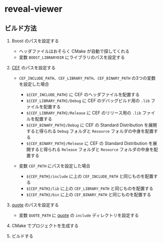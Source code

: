 # reveal-viewer

## ビルド方法

1. Boost のパスを設定する

   - ヘッダファイルはおそらく CMake が自動で探してくれる
   - 変数 `BOOST_LIBRARYDIR` にライブラリのパスを設定する

1. [CEF](https://bitbucket.org/chromiumembedded/cef) のパスを設定する

   - `CEF_INCLUDE_PATH`、`CEF_LIBRARY_PATH`、`CEF_BINARY_PATH` の3つの変数を設定した場合

     - `${CEF_INCLUDE_PATH}` に CEF のヘッダファイルを配置する
     - `${CEF_LIBRARY_PATH}/Debug` に CEF のデバッグビルド用の `.lib` ファイルを配置する
     - `${CEF_LIBRARY_PATH}/Release` に CEF のリリース用の `.lib` ファイルを配置する
     - `${CEF_BINARY_PATH}/Debug` に CEF の Standard Distribution
        を展開すると得られる `Debug` フォルダと `Resource` フォルダの中身を配置する
     - `${CEF_BINARY_PATH}/Release` に CEF の Standard Distribution
        を展開すると得られる `Release` フォルダと `Resource` フォルダの中身を配置する

   - 変数 `CEF_PATH` にパスを設定した場合

     - `${CEF_PATH}/include` に上の `CEF_INCLUDE_PATH` と同じものを配置する
     - `${CEF_PATH}/lib` に上の `CEF_LIBRARY_PATH` と同じものを配置する
     - `${CEF_PATH}/bin` に上の `CEF_BINARY_PATH` と同じものを配置する

1. [quote](https://github.com/quartorz) のパスを設定する

   - 変数 `QUOTE_PATH` に [quote](https://github.com/quartorz) の `include` ディレクトリを設定する

1. CMake でプロジェクトを生成する

1. ビルドする